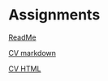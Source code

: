 # Assignments
[ReadMe](https://github.com/jhermus/Assignments/edit/master/README.md)

[CV markdown](https://github.com/jhermus/Assignments/blob/master/CV.md)

[CV HTML](https://github.com/jhermus/Assignments/blob/master/cv.html)
